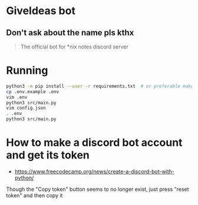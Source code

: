 # GiveIdeas bot

## Don't ask about the name pls kthx

> The official bot for \*nix notes discord server

# Running

```sh
python3 -m pip install --user -r requirements.txt  # or preferable make a venv
cp .env.example .env
vim .env
python3 src/main.py
vim config.json
. .env
python3 src/main.py
```

# How to make a discord bot account and get its token

-   <https://www.freecodecamp.org/news/create-a-discord-bot-with-python/>

Though the "Copy token" button seems to no longer exist, just press
"reset token" and then copy it

